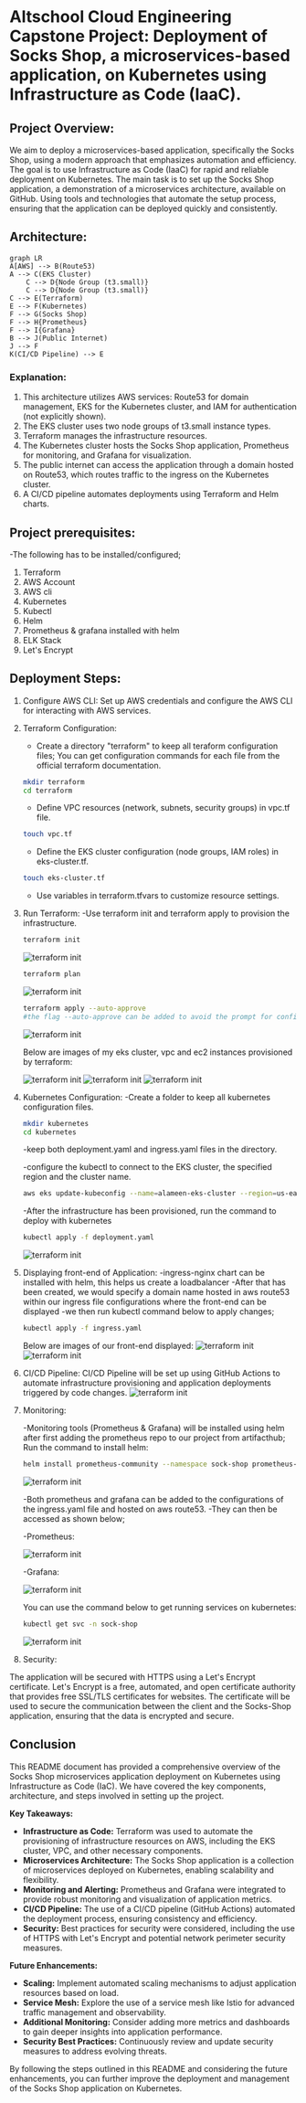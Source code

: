 # Altschool Cloud Engineering Capstone Project: Deployment of Socks Shop, a microservices-based application, on Kubernetes using Infrastructure as Code (IaaC).

## Project Overview:
We aim to deploy a microservices-based application, specifically the Socks Shop, using a modern approach that emphasizes automation and efficiency. The goal is to use Infrastructure as Code (IaaC) for rapid and reliable deployment on Kubernetes.
The main task is to set up the Socks Shop application, a demonstration of a microservices architecture, available on GitHub. Using tools and technologies that automate the setup process, ensuring that the application can be deployed quickly and consistently.

## Architecture:
```
graph LR
A[AWS] --> B(Route53)
A --> C(EKS Cluster)
    C --> D{Node Group (t3.small)}
    C --> D{Node Group (t3.small)}
C --> E(Terraform)
E --> F(Kubernetes)
F --> G(Socks Shop)
F --> H{Prometheus}
F --> I{Grafana}
B --> J(Public Internet)
J --> F
K(CI/CD Pipeline) --> E
```
### Explanation:

1. This architecture utilizes AWS services: Route53 for domain management, EKS for the Kubernetes cluster, and IAM for authentication (not explicitly shown).
2. The EKS cluster uses two node groups of t3.small instance types.
3. Terraform manages the infrastructure resources.
4. The Kubernetes cluster hosts the Socks Shop application, Prometheus for monitoring, and Grafana for visualization.
5. The public internet can access the application through a domain hosted on Route53, which routes traffic to the ingress on the Kubernetes cluster.
6. A CI/CD pipeline automates deployments using Terraform and Helm charts.

## Project prerequisites:

-The following has to be installed/configured;
1. Terraform
2. AWS Account
3. AWS cli
4. Kubernetes
5. Kubectl
6. Helm
7. Prometheus & grafana installed with helm 
8. ELK Stack
9. Let's Encrypt

## Deployment Steps:
1. Configure AWS CLI: Set up AWS credentials and configure the AWS CLI for interacting with AWS services.

2. Terraform Configuration:
    - Create a directory "terraform" to keep all teraform configuration files;
    You can get configuration commands for each file from the official terraform documentation.

    ```bash
    mkdir terraform
    cd terraform
    ```
    - Define VPC resources (network, subnets, security groups) in vpc.tf file.

    ```bash
    touch vpc.tf
    ```
    - Define the EKS cluster configuration (node groups, IAM roles) in eks-cluster.tf.

    ```bash
    touch eks-cluster.tf
    ```

    - Use variables in terraform.tfvars to customize resource settings.

3. Run Terraform: 
    -Use terraform init and terraform apply to provision the infrastructure.
    ```bash
    terraform init
    ```
    ![terraform init](images/terrafrom-init-img.jpg)
    
     ```bash
    terraform plan
    ```
    ![terraform init](images/terrafrom-plan-img.jpg)

     ```bash
    terraform apply --auto-approve
    #the flag --auto-approve can be added to avoid the prompt for confirmation.
    ```
    ![terraform init](images/terraform-apply-img.jpg)

    Below are images of my eks cluster, vpc and ec2 instances provisioned by terraform:

    ![terraform init](images/eks-cluster.jpg)
    ![terraform init](images/vpc.jpg)
    ![terraform init](images/ec2-instances.jpg)

4. Kubernetes Configuration:
    -Create a folder to keep all kubernetes configuration files.

     ```bash
    mkdir kubernetes
    cd kubernetes
    ```
    -keep both deployment.yaml and ingress.yaml files in the directory.

    -configure the kubectl to connect to the EKS cluster, the specified region and the cluster name.
      ```bash
    aws eks update-kubeconfig --name=alameen-eks-cluster --region=us-east-1
    ```
    -After the infrastructure has been provisioned, run the command to deploy with kubernetes

     ```bash
    kubectl apply -f deployment.yaml
    ```
    ![terraform init](images/kubectl-apply-img.jpg)

5. Displaying front-end of Application:
    -ingress-nginx chart can be installed with helm, this helps us create a loadbalancer 
    -After that has been created, we would specify a domain name hosted in aws route53 within our ingress file configurations where the front-end can be displayed
    -we then run kubectl command below to apply changes;
    ```bash
    kubectl apply -f ingress.yaml
    ```
    Below are images of our front-end displayed:
    ![terraform init](images/sock-shop-frontend.jpg)
    ![terraform init](images/sock-shop-frontend2.jpg)

6. CI/CD Pipeline:
    CI/CD Pipeline will be set up using GitHub Actions to automate infrastructure provisioning and application deployments triggered by code changes.
    ![terraform init](images/terraform-build-ghactions.jpg)

7. Monitoring:

    -Monitoring tools (Prometheus & Grafana) will be installed using helm after first adding the prometheus repo to our project from artifacthub;
    Run the command to install helm:

    ```bash
    helm install prometheus-community --namespace sock-shop prometheus-community/kube-prometheus-stack
    ```

    ![terraform init](images/helm-install-prometheus.jpg)

    -Both prometheus and grafana can be added to the configurations of the ingress.yaml file and hosted on aws route53.
    -They can then be accessed as shown below;

    -Prometheus:

    ![terraform init](images/prometheus.jpg)

    -Grafana:

    ![terraform init](images/grafana.jpg)

    You can use the command below to get running services on kubernetes:
    ```bash
    kubectl get svc -n sock-shop
    ```
    ![terraform init](images/kubectl-services.jpg)

8. Security:

The application will be secured with HTTPS using a Let's Encrypt certificate. Let's Encrypt is a free, automated, and open certificate authority that provides free SSL/TLS certificates for websites. The certificate will be used to secure the communication between the client and the Socks-Shop application, ensuring that the data is encrypted and secure.

## Conclusion

This README document has provided a comprehensive overview of the Socks Shop microservices application deployment on Kubernetes using Infrastructure as Code (IaC). We have covered the key components, architecture, and steps involved in setting up the project.

**Key Takeaways:**

* **Infrastructure as Code:** Terraform was used to automate the provisioning of infrastructure resources on AWS, including the EKS cluster, VPC, and other necessary components.
* **Microservices Architecture:** The Socks Shop application is a collection of microservices deployed on Kubernetes, enabling scalability and flexibility.
* **Monitoring and Alerting:** Prometheus and Grafana were integrated to provide robust monitoring and visualization of application metrics.
* **CI/CD Pipeline:** The use of a CI/CD pipeline (GitHub Actions) automated the deployment process, ensuring consistency and efficiency.
* **Security:** Best practices for security were considered, including the use of HTTPS with Let's Encrypt and potential network perimeter security measures.

**Future Enhancements:**

* **Scaling:** Implement automated scaling mechanisms to adjust application resources based on load.
* **Service Mesh:** Explore the use of a service mesh like Istio for advanced traffic management and observability.
* **Additional Monitoring:** Consider adding more metrics and dashboards to gain deeper insights into application performance.
* **Security Best Practices:** Continuously review and update security measures to address evolving threats.

By following the steps outlined in this README and considering the future enhancements, you can further improve the deployment and management of the Socks Shop application on Kubernetes.




